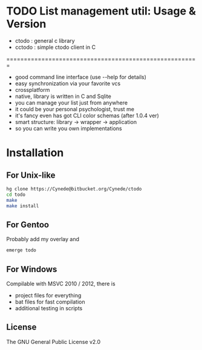 TODO List management util: Usage & Version
=======================================================

 - ctodo : general c library
 - cctodo : simple ctodo client in C
 
=======================================================
 
 - good command line interface (use --help for details)
 - easy synchronization via your favorite vcs
 - crossplatform
 - native, library is written in C and Sqlite
 - you can manage your list just from anywhere
 - it could be your personal psychologist, trust me
 - it's fancy even has got CLI color schemas (after 1.0.4 ver)
 - smart structure: library -> wrapper -> application
 - so you can write you own implementations

Installation
=======================================================

For Unix-like
---------
```bash
hg clone https://Cynede@bitbucket.org/Cynede/ctodo
cd todo
make
make install
```

For Gentoo
----------
Probably add my overlay and
```bash
emerge todo
```

For Windows
----------
Compilable with MSVC 2010 / 2012, there is 

 - project files for everything 
 - bat files for fast compilation
 - additional testing in scripts

License
-------
The GNU General Public License v2.0
